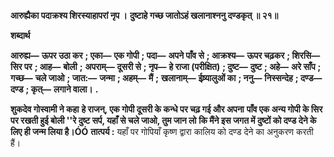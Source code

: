 **आरुह्यैका पदाक्रश्य शिरस्याहापरां नृप ।** **दुष्टाहे गच्छ जातोऽहं खलानाश्ननु दण्डकृत् ॥ २१॥** 

**शब्दार्थ** 

**आरुह्य—** **ऊपर उठा कर** **; एका—** **एक गोपी** **; पदा—** **अपने पाँव से** **; आक्रश्य—** **ऊपर चढ़कर** **; शिरसि—** **सिर पर** **; आह—** **बोली** **;** **अपराम्—** **दूसरी से** **; नृप—** **हे राजा (परीक्षित)** **; दुष्ट—** **दुष्ट** **; अहे—** **अरे साँप** **; गच्छ—** **चले जाओ** **; जात:—** **जन्मा** **; अहम्—** **मैं** **;** **खलानाम्—** **ईष्र्यालुओं का** **; ननु—** **निस्सन्देह** **; दण्ड—** **दण्ड** **; कृत्—** **लगाने वाला।** **.** 

**शुकदेव गोस्वामी ने कहा** **हे राजन्, एक गोपी दूसरी के कन्धे पर चढ़ गई और अपना** **पाँव एक अन्य गोपी के सिर पर रखती हुई बोली ''रे दुष्ट सर्प, यहाँ से चले जाओ, तुम जान लो** **कि मैंने इस जगत में दुष्टों को दण्ड देने के लिए ही जन्म लिया है।ÓÓ** **तात्पर्य :** यहाँ पर गोपियाँ कृष्ण द्वारा कालिय को दण्ड देने का अनुकरण करती हैं।  